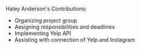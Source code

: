 Haley Anderson's Contributions:

- Organizing project group
- Assigning responsibilities and deadlines
- Implementing Yelp API 
- Assisting with connection of Yelp and Instagram 
